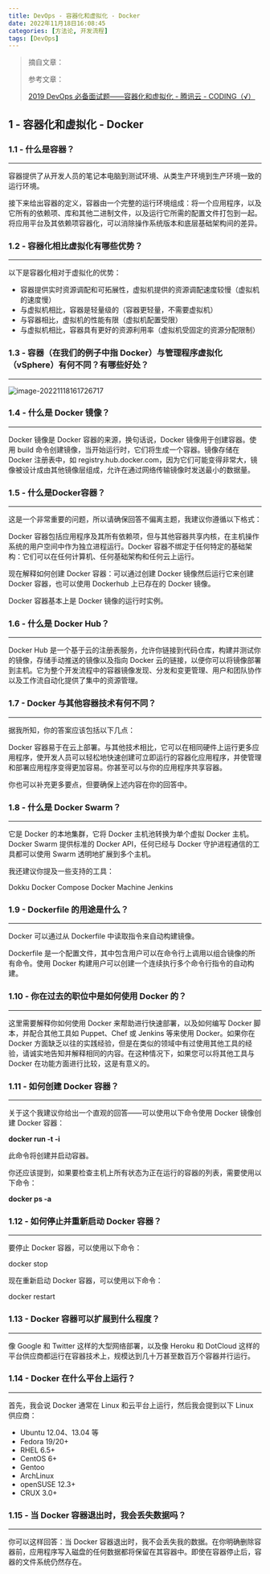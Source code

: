 ```yaml
---
title: DevOps - 容器化和虚拟化 - Docker
date: 2022年11月18日16:08:45
categories: [方法论, 开发流程]
tags: [DevOps]
---
```




>   摘自文章：
>
>   参考文章：
>
>   [2019 DevOps 必备面试题——容器化和虚拟化 - 腾讯云 - CODING（√）](https://cloud.tencent.com/developer/article/1510975)

## 1 - 容器化和虚拟化 - Docker



### 1.1 - 什么是容器？

---

容器提供了从开发人员的笔记本电脑到测试环境、从类生产环境到生产环境一致的运行环境。

接下来给出容器的定义，容器由一个完整的运行环境组成：将一个应用程序，以及它所有的依赖项、库和其他二进制文件，以及运行它所需的配置文件打包到一起。将应用平台及其依赖项容器化，可以消除操作系统版本和底层基础架构间的差异。



### 1.2 - 容器化相比虚拟化有哪些优势？

---

以下是容器化相对于虚拟化的优势：

-   容器提供实时资源调配和可拓展性，虚拟机提供的资源调配速度较慢（虚拟机的速度慢）
-   与虚拟机相比，容器是轻量级的（容器更轻量，不需要虚拟机）
-   与容器相比，虚拟机的性能有限（虚拟机配置受限）
-   与虚拟机相比，容器具有更好的资源利用率（虚拟机受固定的资源分配限制）



### 1.3 - 容器（在我们的例子中指 Docker）与管理程序虚拟化（vSphere）有何不同？有哪些好处？

---

![image-20221118161726717](https://cdn.jsdelivr.net/gh/Alec-97/alec-s-images-cloud/img/202211181617804.png)



### 1.4 - 什么是 Docker 镜像？

---

Docker 镜像是 Docker 容器的来源，换句话说，Docker 镜像用于创建容器。使用 build 命令创建镜像，当开始运行时，它们将生成一个容器。镜像存储在 Docker 注册表中，如 registry.hub.docker.com，因为它们可能变得非常大，镜像被设计成由其他镜像层组成，允许在通过网络传输镜像时发送最小的数据量。



### 1.5 - 什么是Docker容器？

---

这是一个非常重要的问题，所以请确保回答不偏离主题，我建议你遵循以下格式：

Docker 容器包括应用程序及其所有依赖项，但与其他容器共享内核，在主机操作系统的用户空间中作为独立进程运行。Docker 容器不绑定于任何特定的基础架构：它们可以在任何计算机、任何基础架构和任何云上运行。

现在解释如何创建 Docker 容器：可以通过创建 Docker 镜像然后运行它来创建 Docker 容器，也可以使用 Dockerhub 上已存在的 Docker 镜像。

Docker 容器基本上是 Docker 镜像的运行时实例。



### 1.6 - 什么是 Docker Hub？

---

Docker Hub 是一个基于云的注册表服务，允许你链接到代码仓库，构建并测试你的镜像，存储手动推送的镜像以及指向 Docker 云的链接，以便你可以将镜像部署到主机。它为整个开发流程中的容器镜像发现、分发和变更管理、用户和团队协作以及工作流自动化提供了集中的资源管理。



### 1.7 - Docker 与其他容器技术有何不同？

---

据我所知，你的答案应该包括以下几点：

Docker 容器易于在云上部署。与其他技术相比，它可以在相同硬件上运行更多应用程序，使开发人员可以轻松地快速创建可立即运行的容器化应用程序，并使管理和部署应用程序变得更加容易。你甚至可以与你的应用程序共享容器。

你也可以补充更多要点，但要确保上述内容在你的回答中。



### 1.8 - 什么是 Docker Swarm？

---

它是 Docker 的本地集群，它将 Docker 主机池转换为单个虚拟 Docker 主机。Docker Swarm 提供标准的 Docker API，任何已经与 Docker 守护进程通信的工具都可以使用 Swarm 透明地扩展到多个主机。

我还建议你提及一些支持的工具：

Dokku
Docker Compose
Docker Machine
Jenkins



### 1.9 - Dockerfile 的用途是什么？

---

Docker 可以通过从 Dockerfile 中读取指令来自动构建镜像。

Dockerfile 是一个配置文件，其中包含用户可以在命令行上调用以组合镜像的所有命令。使用 Docker 构建用户可以创建一个连续执行多个命令行指令的自动构建。



### 1.10 - 你在过去的职位中是如何使用 Docker 的？

---

这里需要解释你如何使用 Docker 来帮助进行快速部署，以及如何编写 Docker 脚本，并配合其他工具如 Puppet、Chef 或 Jenkins 等来使用 Docker。如果你在 Docker 方面缺乏以往的实践经验，但是在类似的领域中有过使用其他工具的经验，请诚实地告知并解释相同的内容。在这种情况下，如果您可以将其他工具与 Docker 在功能方面进行比较，这是有意义的。



### 1.11 - 如何创建 Docker 容器？

---

关于这个我建议你给出一个直观的回答——可以使用以下命令使用 Docker 镜像创建 Docker 容器：  

**docker run -t -i <image name> <command name>**  

此命令将创建并启动容器。

你还应该提到，如果要检查主机上所有状态为正在运行的容器的列表，需要使用以下命令：  

**docker ps -a**



### 1.12 - 如何停止并重新启动 Docker 容器？

---

要停止 Docker 容器，可以使用以下命令：  

docker stop <container ID>

现在重新启动 Docker 容器，可以使用以下命令：  

docker restart <container ID>



### 1.13 - Docker 容器可以扩展到什么程度？

---

像 Google 和 Twitter 这样的大型网络部署，以及像 Heroku 和 DotCloud 这样的平台供应商都运行在容器技术上，规模达到几十万甚至数百万个容器并行运行。



### 1.14 - Docker 在什么平台上运行？

---

首先，我会说 Docker 通常在 Linux 和云平台上运行，然后我会提到以下 Linux 供应商：

+   Ubuntu 12.04、13.04 等
+   Fedora 19/20+
+   RHEL 6.5+
+   CentOS 6+
+   Gentoo
+   ArchLinux
+   openSUSE 12.3+
+   CRUX 3.0+



### 1.15 - 当 Docker 容器退出时，我会丢失数据吗？

---

你可以这样回答：当 Docker 容器退出时，我不会丢失我的数据。在你明确删除容器前，应用程序写入磁盘的任何数据都将保留在其容器中。即使在容器停止后，容器的文件系统仍然存在。



